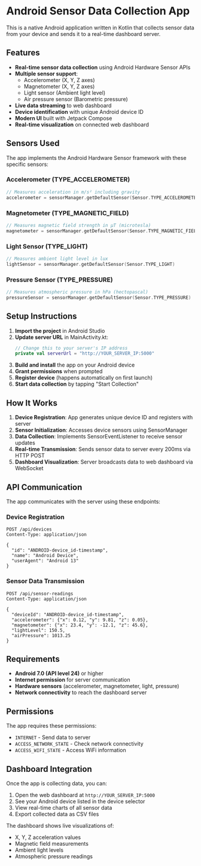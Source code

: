 # Android Sensor Data Collection App

This is a native Android application written in Kotlin that collects sensor data from your device and sends it to a real-time dashboard server.

## Features

- **Real-time sensor data collection** using Android Hardware Sensor APIs
- **Multiple sensor support**:
  - Accelerometer (X, Y, Z axes)
  - Magnetometer (X, Y, Z axes) 
  - Light sensor (Ambient light level)
  - Air pressure sensor (Barometric pressure)
- **Live data streaming** to web dashboard
- **Device identification** with unique Android device ID
- **Modern UI** built with Jetpack Compose
- **Real-time visualization** on connected web dashboard

## Sensors Used

The app implements the Android Hardware Sensor framework with these specific sensors:

### Accelerometer (TYPE_ACCELEROMETER)
```kotlin
// Measures acceleration in m/s² including gravity
accelerometer = sensorManager.getDefaultSensor(Sensor.TYPE_ACCELEROMETER)
```

### Magnetometer (TYPE_MAGNETIC_FIELD) 
```kotlin
// Measures magnetic field strength in μT (microtesla)
magnetometer = sensorManager.getDefaultSensor(Sensor.TYPE_MAGNETIC_FIELD)
```

### Light Sensor (TYPE_LIGHT)
```kotlin
// Measures ambient light level in lux
lightSensor = sensorManager.getDefaultSensor(Sensor.TYPE_LIGHT)
```

### Pressure Sensor (TYPE_PRESSURE)
```kotlin
// Measures atmospheric pressure in hPa (hectopascal)
pressureSensor = sensorManager.getDefaultSensor(Sensor.TYPE_PRESSURE)
```

## Setup Instructions

1. **Import the project** in Android Studio
2. **Update server URL** in MainActivity.kt:
   ```kotlin
   // Change this to your server's IP address
   private val serverUrl = "http://YOUR_SERVER_IP:5000"
   ```
3. **Build and install** the app on your Android device
4. **Grant permissions** when prompted
5. **Register device** (happens automatically on first launch)
6. **Start data collection** by tapping "Start Collection"

## How It Works

1. **Device Registration**: App generates unique device ID and registers with server
2. **Sensor Initialization**: Accesses device sensors using SensorManager
3. **Data Collection**: Implements SensorEventListener to receive sensor updates
4. **Real-time Transmission**: Sends sensor data to server every 200ms via HTTP POST
5. **Dashboard Visualization**: Server broadcasts data to web dashboard via WebSocket

## API Communication

The app communicates with the server using these endpoints:

### Device Registration
```http
POST /api/devices
Content-Type: application/json

{
  "id": "ANDROID-device_id-timestamp",
  "name": "Android Device", 
  "userAgent": "Android 13"
}
```

### Sensor Data Transmission
```http
POST /api/sensor-readings
Content-Type: application/json

{
  "deviceId": "ANDROID-device_id-timestamp",
  "accelerometer": {"x": 0.12, "y": 9.81, "z": 0.05},
  "magnetometer": {"x": 23.4, "y": -12.1, "z": 45.6},
  "lightLevel": 150.5,
  "airPressure": 1013.25
}
```

## Requirements

- **Android 7.0 (API level 24)** or higher
- **Internet permission** for server communication
- **Hardware sensors** (accelerometer, magnetometer, light, pressure)
- **Network connectivity** to reach the dashboard server

## Permissions

The app requires these permissions:
- `INTERNET` - Send data to server
- `ACCESS_NETWORK_STATE` - Check network connectivity
- `ACCESS_WIFI_STATE` - Access WiFi information

## Dashboard Integration

Once the app is collecting data, you can:
1. Open the web dashboard at `http://YOUR_SERVER_IP:5000`
2. See your Android device listed in the device selector
3. View real-time charts of all sensor data
4. Export collected data as CSV files

The dashboard shows live visualizations of:
- X, Y, Z acceleration values
- Magnetic field measurements  
- Ambient light levels
- Atmospheric pressure readings